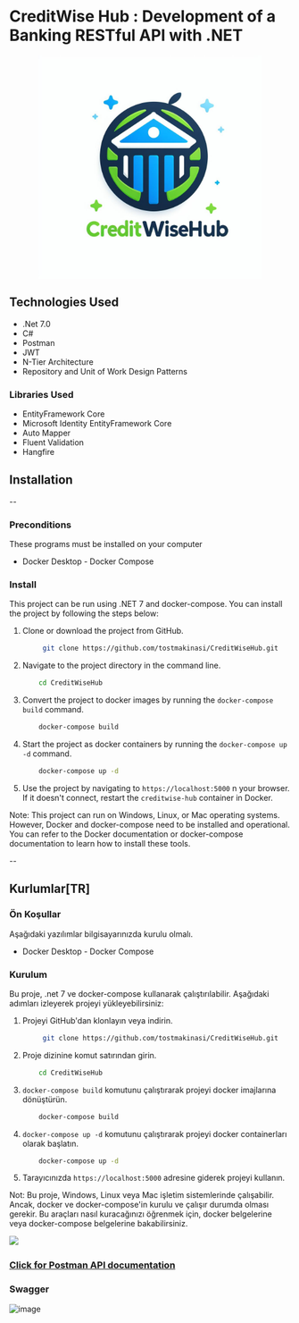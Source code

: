 
# CreditWise Hub  : Development of a Banking RESTful API with .NET



<p align="center">
  <img src="./_ca5cb410-fb83-439d-963f-317523b33512.jpeg" align =center width="400">
</p>



## Technologies Used
 - .Net 7.0
 - C#
 - Postman
 - JWT
 - N-Tier Architecture
 - Repository and Unit of Work Design Patterns
 ### Libraries Used
 - EntityFramework Core
 - Microsoft Identity EntityFramework Core
 - Auto Mapper
 - Fluent Validation
 - Hangfire

## Installation
--
### Preconditions
These programs must be installed on your computer
- Docker Desktop - Docker Compose

### Install
This project can be run using .NET 7 and docker-compose. You can install the project by following the steps below:

1. Clone or download the project from GitHub.
   ```bash 
        git clone https://github.com/tostmakinasi/CreditWiseHub.git
    ```
2. Navigate to the project directory in the command line.
    ```bash 
        cd CreditWiseHub
    ```

3. Convert the project to docker images by running the `docker-compose build` command.
    ```bash
        docker-compose build
    ```

4. Start the project as docker containers by running the `docker-compose up -d` command.
    ```bash
        docker-compose up -d
    ```

5. Use the project by navigating to `https://localhost:5000` n your browser. If it doesn't connect, restart the `creditwise-hub` container in Docker.

Note: This project can run on Windows, Linux, or Mac operating systems. However, Docker and docker-compose need to be installed and operational. You can refer to the Docker documentation or docker-compose documentation to learn how to install these tools.

--
## Kurlumlar[TR]
### Ön Koşullar 

Aşağıdaki yazılımlar bilgisayarınızda kurulu olmalı.
- Docker Desktop - Docker Compose

### Kurulum
 Bu proje, .net 7 ve docker-compose kullanarak çalıştırılabilir. Aşağıdaki adımları izleyerek projeyi yükleyebilirsiniz:

1. Projeyi GitHub'dan klonlayın veya indirin.
   ```bash 
        git clone https://github.com/tostmakinasi/CreditWiseHub.git
    ```
2. Proje dizinine komut satırından girin.
    ```bash 
        cd CreditWiseHub
    ```

3. `docker-compose build` komutunu çalıştırarak projeyi docker imajlarına dönüştürün.
    ```bash
        docker-compose build
    ```

4. `docker-compose up -d` komutunu çalıştırarak projeyi docker containerları olarak başlatın.
    ```bash
        docker-compose up -d
    ```

5. Tarayıcınızda `https://localhost:5000` adresine giderek projeyi kullanın.

Not: Bu proje, Windows, Linux veya Mac işletim sistemlerinde çalışabilir. Ancak, docker ve docker-compose'in kurulu ve çalışır durumda olması gerekir. Bu araçları nasıl kuracağınızı öğrenmek için, docker belgelerine veya docker-compose belgelerine bakabilirsiniz.

<a href="https://documenter.getpostman.com/view/28275528/2s9YsJAXVi"><img src="https://raw.githubusercontent.com/postmanlabs/postmanlabs.github.io/develop/global-artefacts/postman-logo%2Btext-320x132.png" /></a>

### [Click for Postman API documentation](https://documenter.getpostman.com/view/28275528/2s9YsJAXVi) 

### Swagger

![image](https://github.com/tostmakinasi/CreditWiseHub/blob/master/Assets/SwaggerUI-localhost.png)

